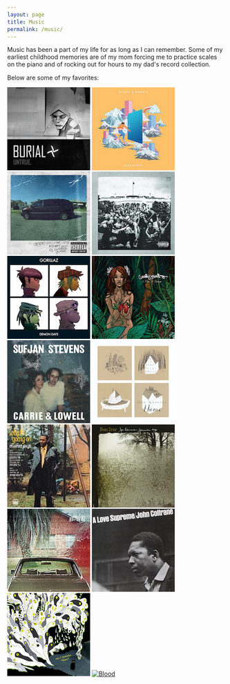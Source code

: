 ```yaml
---
layout: page
title: Music
permalink: /music/
---
```


Music has been a part of my life for as long as I can remember. Some of my earliest childhood memories are of my mom forcing me to practice scales on the piano and of rocking out for hours to my dad's record collection.

Below are some of my favorites:

[![Untrue](/images/music/Untrue.jpg "Untrue by Burial")](https://burial.bandcamp.com/album/untrue)  [![Discovery](/images/music/Discovery.jpg "Discovery by Rivers & Robots")](https://riversrobots.lnk.to/Discovery)  [![good kid, mAAd city](/images/music/GKMC.jpg "good kid, mAAd city by Kendrick Lamar")](https://www.amazon.com/good-city-Deluxe-Explicit-Vers/dp/B00BU987C8)  [![To Pimp a Butterfly](/images/music/2PAB.jpg "To Pimp a Butterfly by Kendrick Lamar")](https://www.amazon.com/Pimp-Butterfly-Kendrick-Lamar/dp/B00UDDM7K0)  [![Demon Days](/images/music/DemonDays.jpg "Demon Days by Gorillaz")](https://www.amazon.com/Demon-Days-Gorillaz/dp/B00082IJ08)  [![A Piece of Strange](/images/music/APOS.jpg "A Piece of Strange by Cunninlynguists")](https://cunninlynguists.bandcamp.com/album/a-piece-of-strange)  [![Carrie & Lowell](/images/music/CarrieAndLowell.jpg "Carrie & Lowell by Sufjan Stevens")](https://music.sufjan.com/album/carrie-lowell)  [![Home](/images/music/Home.jpg "Home by Josh Garrels")](https://joshgarrels.bandcamp.com/album/home-2)  [![What's Going On](/images/music/WhatsGoingOn.jpg "What's Going On by Marvin Gaye")](https://genius.com/albums/Marvin-gaye/What-s-going-on)  [![For Emma, Forever Ago](/images/music/ForEmmaForeverAgo.jpg "For Emma, Forever Ago by Bon Iver")](https://boomkat.com/products/for-emma-forever-ago)  [![The Suburbs](/images/music/Suburbs.jpg "The Suburbs by Arcade Fire")](https://genius.com/albums/Arcade-fire/The-suburbs)  [![A Love Supreme](/images/music/ALoveSupreme.jpg "A Love Supreme by John Coltrane")](https://www.amazon.com/Love-Supreme-John-Coltrane/dp/B0000A118M)  [![Fetch](/images/music/Fetch.jpg "Fetch by Melt Banana")](https://boomkat.com/products/fetch-e12efff5-d57b-4297-9543-d796740f1fd1)  [![Blood](/images/music/Blood.jpg "Blood by Lianne La Havas")](https://www.amazon.com/Blood-Lianne-Havas/dp/B00X6X3QWC)  